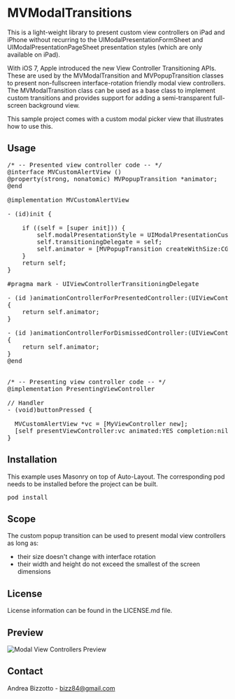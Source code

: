 MVModalTransitions
=======================================================

This is a light-weight library to present custom view controllers on iPad and iPhone without recurring to the UIModalPresentationFormSheet and UIModalPresentationPageSheet presentation styles (which are only available on iPad).

With iOS 7, Apple introduced the new View Controller Transitioning APIs. These are used by the MVModalTransition and MVPopupTransition classes to present non-fullscreen interface-rotation friendly modal view controllers.
The MVModalTransition class can be used as a base class to implement custom transitions and provides support for adding a semi-transparent full-screen background view.

This sample project comes with a custom modal picker view that illustrates how to use this.

Usage
-------------------------------------------------------

<pre>
/* -- Presented view controller code -- */
@interface MVCustomAlertView ()<UIViewControllerTransitioningDelegate>
@property(strong, nonatomic) MVPopupTransition *animator;
@end

@implementation MVCustomAlertView

- (id)init {

    if ((self = [super init])) {
        self.modalPresentationStyle = UIModalPresentationCustom;
        self.transitioningDelegate = self;
        self.animator = [MVPopupTransition createWithSize:CGSizeMake(300, 300) dimBackground:YES shouldDismissOnBackgroundViewTap:NO delegate:nil];
    }
    return self;
}

#pragma mark - UIViewControllerTransitioningDelegate

- (id <UIViewControllerAnimatedTransitioning>)animationControllerForPresentedController:(UIViewController *)presented presentingController:(UIViewController *)presenting sourceController:(UIViewController *)source
{
    return self.animator;
}

- (id <UIViewControllerAnimatedTransitioning>)animationControllerForDismissedController:(UIViewController *)dismissed
{
    return self.animator;
}
@end


/* -- Presenting view controller code -- */
@implementation PresentingViewController

// Handler
- (void)buttonPressed {

  MVCustomAlertView *vc = [MyViewController new];
  [self presentViewController:vc animated:YES completion:nil];  
}
</pre>

Installation
-------------------------------------------------------

This example uses Masonry on top of Auto-Layout. The corresponding pod needs to be installed before the project can be built.

<pre>
pod install
</pre>

Scope
-------------------------------------------------------
The custom popup transition can be used to present modal view controllers as long as:
- their size doesn't change with interface rotation
- their width and height do not exceed the smallest of the screen dimensions

License
-------------------------------------------------------
License information can be found in the LICENSE.md file.

Preview
-------------------------------------------------------

![Modal View Controllers Preview](https://github.com/bizz84/MVModalTransitions/raw/master/Screenshots/ModalPortrait.png "Modal View Controllers Preview")

Contact
-------------------------------------------------------
Andrea Bizzotto - <bizz84@gmail.com>
